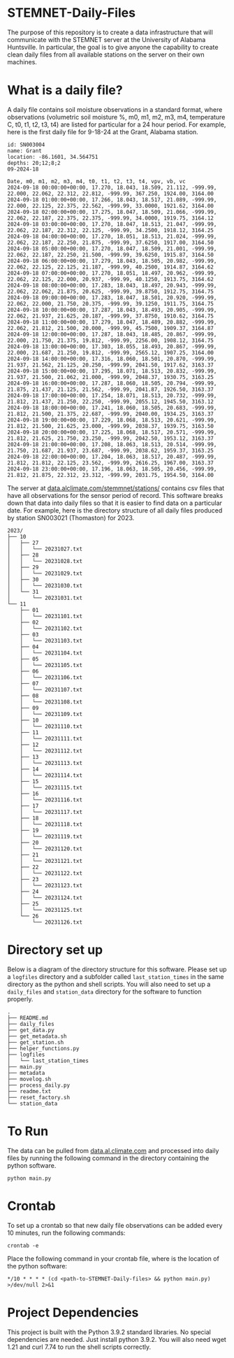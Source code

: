# STEMNET-Daily-Files
The purpose of this repository is to create a data infrastructure that will communicate with the STEMNET server at the University of Alabama Huntsville. In particular, the goal is to give anyone the capability to create clean daily files from all available stations on the server on their own machines.

# What is a daily file? 
A daily file contains soil moisture observations in a standard format, where observations (volumetric soil moisture %, m0, m1, m2, m3, m4, temperature C, t0, t1, t2, t3, t4) are listed for particular for a 24 hour period. For example, here is the first  daily file for 9-18-24 at the Grant, Alabama station.
```
id: SN003004
name: Grant
location: -86.1601, 34.564751
depths: 20;12;8;2
09-2024-18

Date, m0, m1, m2, m3, m4, t0, t1, t2, t3, t4, vpv, vb, vc
2024-09-18 00:00:00+00:00, 17.270, 18.043, 18.509, 21.112, -999.99, 22.000, 22.062, 22.312, 22.812, -999.99, 367.250, 1924.00, 3164.00
2024-09-18 01:00:00+00:00, 17.266, 18.043, 18.517, 21.089, -999.99, 22.000, 22.125, 22.375, 22.562, -999.99, 33.0000, 1921.62, 3164.00
2024-09-18 02:00:00+00:00, 17.275, 18.047, 18.509, 21.066, -999.99, 22.062, 22.187, 22.375, 22.375, -999.99, 34.0000, 1919.75, 3164.12
2024-09-18 03:00:00+00:00, 17.270, 18.047, 18.513, 21.047, -999.99, 22.062, 22.187, 22.312, 22.125, -999.99, 34.2500, 1918.12, 3164.25
2024-09-18 04:00:00+00:00, 17.270, 18.051, 18.513, 21.024, -999.99, 22.062, 22.187, 22.250, 21.875, -999.99, 37.6250, 1917.00, 3164.50
2024-09-18 05:00:00+00:00, 17.270, 18.047, 18.509, 21.001, -999.99, 22.062, 22.187, 22.250, 21.500, -999.99, 39.6250, 1915.87, 3164.50
2024-09-18 06:00:00+00:00, 17.279, 18.043, 18.505, 20.982, -999.99, 22.062, 22.125, 22.125, 21.187, -999.99, 40.2500, 1914.87, 3164.62
2024-09-18 07:00:00+00:00, 17.270, 18.051, 18.497, 20.962, -999.99, 22.062, 22.125, 22.000, 20.937, -999.99, 40.1250, 1913.75, 3164.62
2024-09-18 08:00:00+00:00, 17.283, 18.043, 18.497, 20.943, -999.99, 22.062, 22.062, 21.875, 20.625, -999.99, 39.8750, 1912.75, 3164.75
2024-09-18 09:00:00+00:00, 17.283, 18.047, 18.501, 20.920, -999.99, 22.062, 22.000, 21.750, 20.375, -999.99, 39.1250, 1911.75, 3164.75
2024-09-18 10:00:00+00:00, 17.287, 18.043, 18.493, 20.905, -999.99, 22.062, 21.937, 21.625, 20.187, -999.99, 37.8750, 1910.62, 3164.75
2024-09-18 11:00:00+00:00, 17.279, 18.047, 18.489, 20.882, -999.99, 22.062, 21.812, 21.500, 20.000, -999.99, 45.7500, 1909.37, 3164.87
2024-09-18 12:00:00+00:00, 17.287, 18.043, 18.485, 20.867, -999.99, 22.000, 21.750, 21.375, 19.812, -999.99, 2256.00, 1908.12, 3164.75
2024-09-18 13:00:00+00:00, 17.303, 18.055, 18.493, 20.867, -999.99, 22.000, 21.687, 21.250, 19.812, -999.99, 2565.12, 1907.25, 3164.00
2024-09-18 14:00:00+00:00, 17.316, 18.060, 18.501, 20.870, -999.99, 21.937, 21.562, 21.125, 20.250, -999.99, 2041.50, 1917.62, 3163.37
2024-09-18 15:00:00+00:00, 17.295, 18.071, 18.513, 20.832, -999.99, 21.937, 21.500, 21.062, 21.000, -999.99, 2048.37, 1930.75, 3163.25
2024-09-18 16:00:00+00:00, 17.287, 18.060, 18.505, 20.794, -999.99, 21.875, 21.437, 21.125, 21.562, -999.99, 2041.87, 1926.50, 3163.37
2024-09-18 17:00:00+00:00, 17.254, 18.071, 18.513, 20.732, -999.99, 21.812, 21.437, 21.250, 22.250, -999.99, 2055.12, 1945.50, 3163.12
2024-09-18 18:00:00+00:00, 17.241, 18.060, 18.505, 20.683, -999.99, 21.812, 21.500, 21.375, 22.687, -999.99, 2040.00, 1934.25, 3163.37
2024-09-18 19:00:00+00:00, 17.229, 18.068, 18.513, 20.621, -999.99, 21.812, 21.500, 21.625, 23.000, -999.99, 2038.37, 1939.75, 3163.50
2024-09-18 20:00:00+00:00, 17.225, 18.068, 18.517, 20.571, -999.99, 21.812, 21.625, 21.750, 23.250, -999.99, 2042.50, 1953.12, 3163.37
2024-09-18 21:00:00+00:00, 17.208, 18.063, 18.513, 20.514, -999.99, 21.750, 21.687, 21.937, 23.687, -999.99, 2038.62, 1959.37, 3163.25
2024-09-18 22:00:00+00:00, 17.204, 18.063, 18.517, 20.487, -999.99, 21.812, 21.812, 22.125, 23.562, -999.99, 2616.25, 1967.00, 3163.37
2024-09-18 23:00:00+00:00, 17.196, 18.063, 18.505, 20.456, -999.99, 21.812, 21.875, 22.312, 23.312, -999.99, 2031.75, 1954.50, 3164.00
```

The server at [data.alclimate.com/stemmnet/stations/](https://data.alclimate.com/stemmnet/stations/) contains csv files that have all observations for the sensor period of record. This software breaks down that data into daily files so that it is easier to find data on a particular date. For example, here is the directory structure of all daily files produced by station SN003021 (Thomaston) for 2023. 

```
2023/
├── 10
│   ├── 27
│   │   └── 20231027.txt
│   ├── 28
│   │   └── 20231028.txt
│   ├── 29
│   │   └── 20231029.txt
│   ├── 30
│   │   └── 20231030.txt
│   └── 31
│       └── 20231031.txt
└── 11
    ├── 01
    │   └── 20231101.txt
    ├── 02
    │   └── 20231102.txt
    ├── 03
    │   └── 20231103.txt
    ├── 04
    │   └── 20231104.txt
    ├── 05
    │   └── 20231105.txt
    ├── 06
    │   └── 20231106.txt
    ├── 07
    │   └── 20231107.txt
    ├── 08
    │   └── 20231108.txt
    ├── 09
    │   └── 20231109.txt
    ├── 10
    │   └── 20231110.txt
    ├── 11
    │   └── 20231111.txt
    ├── 12
    │   └── 20231112.txt
    ├── 13
    │   └── 20231113.txt
    ├── 14
    │   └── 20231114.txt
    ├── 15
    │   └── 20231115.txt
    ├── 16
    │   └── 20231116.txt
    ├── 17
    │   └── 20231117.txt
    ├── 18
    │   └── 20231118.txt
    ├── 19
    │   └── 20231119.txt
    ├── 20
    │   └── 20231120.txt
    ├── 21
    │   └── 20231121.txt
    ├── 22
    │   └── 20231122.txt
    ├── 23
    │   └── 20231123.txt
    ├── 24
    │   └── 20231124.txt
    ├── 25
    │   └── 20231125.txt
    └── 26
        └── 20231126.txt
```

# Directory set up 
Below is a diagram of the directory structure for this software. Please set up a `logfiles` directory and a subfolder called `last_station_times` in the same directory as the python and shell scripts. You will also need to set up a `daily_files` and `station_data` directory for the software to function properly. 

```
.
├── README.md
├── daily_files
├── get_data.py
├── get_metadata.sh
├── get_station.sh
├── helper_functions.py
├── logfiles
│   └── last_station_times
├── main.py
├── metadata
├── movelog.sh
├── process_daily.py
├── readme.txt
├── reset_factory.sh
└── station_data
```

# To Run
The data can be pulled from [data.al.climate.com](https://data.alclimate.com/) and processed into daily files by running the following command in the directory containing the python software. 
```
python main.py 
```

# Crontab
To set up a crontab so that new daily file observations can be added every 10 minutes, run the following commands: 
```
crontab -e
```
Place the following command in your crontab file, where <path-to-STEMNET-Daily-files> is the location of the python software:
```
*/10 * * * * (cd <path-to-STEMNET-Daily-files> && python main.py) >/dev/null 2>&1
```

# Project Dependencies
This project is built with the Python 3.9.2 standard libraries. No special dependencies are needed. Just install python 3.9.2. You will also need wget 1.21 and curl 7.74 to run the shell scripts correctly. 
